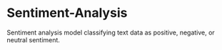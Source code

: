 # Sentiment-Analysis
Sentiment analysis model classifying text data as positive, negative, or neutral sentiment.
